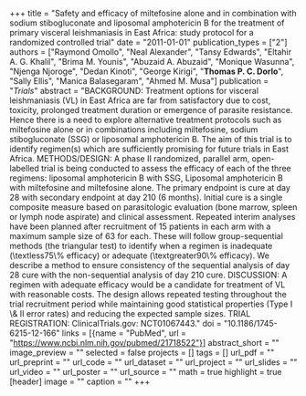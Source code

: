 +++
title = "Safety and efficacy of miltefosine alone and in combination with sodium stibogluconate and liposomal amphotericin B for the treatment of primary visceral leishmaniasis in East Africa: study protocol for a randomized controlled trial"
date = "2011-01-01"
publication_types = ["2"]
authors = ["Raymond Omollo", "Neal Alexander", "Tansy Edwards", "Eltahir A. G. Khalil", "Brima M. Younis", "Abuzaid A. Abuzaid", "Monique Wasunna", "Njenga Njoroge", "Dedan Kinoti", "George Kirigi", "**Thomas P. C. Dorlo**", "Sally Ellis", "Manica Balasegaram", "Ahmed M. Musa"]
publication = "_Trials_"
abstract = "BACKGROUND: Treatment options for visceral leishmaniasis (VL) in East Africa are far from satisfactory due to cost, toxicity, prolonged treatment duration or emergence of parasite resistance. Hence there is a need to explore alternative treatment protocols such as miltefosine alone or in combinations including miltefosine, sodium stibogluconate (SSG) or liposomal amphotericin B. The aim of this trial is to identify regimen(s) which are sufficiently promising for future trials in East Africa. METHODS/DESIGN: A phase II randomized, parallel arm, open-labelled trial is being conducted to assess the efficacy of each of the three regimens: liposomal amphotericin B with SSG, Liposomal amphotericin B with miltefosine and miltefosine alone. The primary endpoint is cure at day 28 with secondary endpoint at day 210 (6 months). Initial cure is a single composite measure based on parasitologic evaluation (bone marrow, spleen or lymph node aspirate) and clinical assessment. Repeated interim analyses have been planned after recruitment of 15 patients in each arm with a maximum sample size of 63 for each. These will follow group-sequential methods (the triangular test) to identify when a regimen is inadequate (\\textless75\\% efficacy) or adequate (\\textgreater90\\% efficacy). We describe a method to ensure consistency of the sequential analysis of day 28 cure with the non-sequential analysis of day 210 cure. DISCUSSION: A regimen with adequate efficacy would be a candidate for treatment of VL with reasonable costs. The design allows repeated testing throughout the trial recruitment period while maintaining good statistical properties (Type I \\& II error rates) and reducing the expected sample sizes. TRIAL REGISTRATION: ClinicalTrials.gov: NCT01067443."
doi = "10.1186/1745-6215-12-166"
links = [{name = "PubMed", url = "https://www.ncbi.nlm.nih.gov/pubmed/21718522"}]
abstract_short = ""
image_preview = ""
selected = false
projects = []
tags = []
url_pdf = ""
url_preprint = ""
url_code = ""
url_dataset = ""
url_project = ""
url_slides = ""
url_video = ""
url_poster = ""
url_source = ""
math = true
highlight = true
[header]
image = ""
caption = ""
+++

